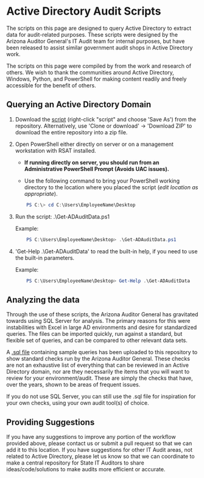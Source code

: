 # Active Directory Audit Scripts

The scripts on this page are designed to query Active Directory to extract data
for audit-related purposes. These scripts were designed by the Arizona Auditor
General's IT Audit team for internal purposes, but have been released to assist
similar government audit shops in Active Directory work.

The scripts on this page were compiled by from the work and research of others.
We wish to thank the communities around Active Directory, Windows, Python, and
PowerShell for making content readily and freely accessible for the benefit of
others.

## Querying an Active Directory Domain

1. Download the
   [script](https://github.com/azauditor/ADAudit/raw/master/PowerShell/Get-ADAuditData.ps1)
   (right-click "script" and choose 'Save As') from the repository.
   Alternatively, use 'Clone or download' -> 'Download ZIP' to download the
   entire repository into a zip file.
2. Open PowerShell either directly on server or on a management workstation with
   RSAT installed.
    - **If running directly on server, you should run from an Administrative
      PowerShell Prompt (Avoids UAC issues).**

    - Use the following command to bring your PowerShell working directory to
      the location where you placed the script (*edit location as appropriate*).

    ``` powershell
        PS C:\> cd C:\Users\EmployeeName\Desktop
    ```
3. Run the script: .\Get-ADAuditData.ps1

   Example:

    ``` powershell
        PS C:\Users\EmployeeName\Desktop> .\Get-ADAuditData.ps1
    ```
4. 'Get-Help .\Get-ADAuditData' to read the built-in help, if you need to use
   the built-in parameters.

    Example:

    ``` powershell
        PS C:\Users\EmployeeName\Desktop> Get-Help .\Get-ADAuditData
    ```

## Analyzing the data

Through the use of these scripts, the Arizona Auditor General has gravitated
towards using SQL Server for analysis. The primary reasons for this were
instabilities with Excel in large AD environments and desire for standardized
queries. The files can be imported quickly, run against a standard, but flexible
set of queries, and can be compared to other relevant data sets.

A [.sql
file](https://github.com/azauditor/ADAudit/blob/master/SQL/SampleQueries.sql)
containing sample queries has been uploaded to this repository to show standard
checks run by the Arizona Auditor General. These checks are not an exhaustive
list of everything that can be reviewed in an Active Directory domain, nor are
they necessarily the items that you will want to review for your
environment/audit. These are simply the checks that have, over the years, shown
to be areas of frequent issues.

If you do not use SQL Server, you can still use the .sql file for inspiration
for your own checks, using your own audit tool(s) of choice.

## Providing Suggestions

If you have any suggestions to improve any portion of the workflow provided
above, please contact us or submit a pull request so that we can add it to this
location. If you have suggestions for other IT Audit areas, not related to
Active Directory, please let us know so that we can coordinate to make a central
repository for State IT Auditors to share ideas/code/solutions to make audits
more efficient or accurate.
